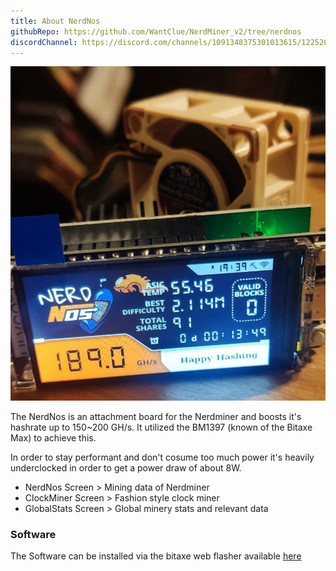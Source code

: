 ```yaml
---
title: About NerdNos
githubRepo: https://github.com/WantClue/NerdMiner_v2/tree/nerdnos
discordChannel: https://discord.com/channels/1091348375301013615/1225206879018418337
---
```


![NerdNOS](./nerdnos-dev.jpg)

The NerdNos is an attachment board for the Nerdminer and boosts it's hashrate up to 150~200 GH/s.
It utilized the BM1397 (known of the Bitaxe Max) to achieve this. 

In order to stay performant and don't cosume too much power it's heavily underclocked in order to get a power draw of about 8W.

- NerdNos Screen > Mining data of Nerdminer
- ClockMiner Screen > Fashion style clock miner
- GlobalStats Screen > Global minery stats and relevant data


### Software

The Software can be installed via the bitaxe web flasher available [here](https://flasher.bitaxe.org)
